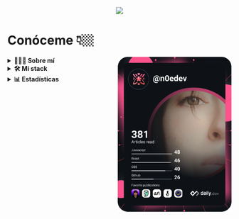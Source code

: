 

<p align="center">
  <a href="https://www.linkedin.com/in/noemy-garcia">
    <img src="https://img.shields.io/badge/Noemy-0072b1?style=flat&logo=Linkedin&logoColor=white" />
  </a>
</p>

# Conóceme 👇🏼

<div align="left">
  <a href="https://app.daily.dev/n0edev">
  <img src="https://github.com/n0edev/n0edev/blob/main/devcard.svg" width="256" 
  align = "right" alt="n0edev's Dev Card"/>
  </a>
</div>

<!--
**n0edev/n0edev** is a ✨ _special_ ✨ repository because its `README.md` (this file) appears on your GitHub profile.

Here are some ideas to get you started:

- 🔭 I’m currently working on ...
- 🌱 I’m currently learning ...
- 👯 I’m looking to collaborate on ...
- 🤔 I’m looking for help with ...
- 💬 Ask me about ...
- 📫 How to reach me: ...
- 😄 Pronouns: ...
- ⚡ Fun fact: ...
-->

<!-- Sobre mí -->  

<details>
  <summary><b>👩🏻‍💻 Sobre mí</b></summary>
    <p>
    
🙋🏻‍♀️ ¡Ey! Soy Noe, desarrolladora de todo lo que me proponga o me pidan. 

La primera web que hice fue en el siglo pasado, estaba cargada de GIFs y CSS acababa de nacer. 

👩🏻‍🎓 Autodidacta empedernida. Fullstack web dev con intención de volver a 📲 iOS dev. 

Me apasiona internet en general, las apps, webs y RRSS en particular.

🤯 Mente inquieta y muy creativa. Si no estoy picando código, estaré creando algo tangible con mis manos.

----      

  </p>
</details>

<!-- Tecnologías -->  
<details>
  <summary><b>🛠️ Mi stack</b></summary>
    <p>
    
Son todos los que están pero no están todos los que son 😬

| **Categoría** | **Tecnología** |
| - | - |
**Core** | ![Core](https://skillicons.dev/icons?i=js,ts)
**Frontend** | ![Frontend](https://skillicons.dev/icons?i=css,html,materialui,pug,react,sass) <img style="margin: 10px" src="https://profilinator.rishav.dev/skills-assets/logo-title.svg" alt="Chart.js" height="50" /> <img style="margin: 10px" src="https://profilinator.rishav.dev/skills-assets/bem.svg" alt="BEM" height="50" />
**Backend** | ![Backend](https://skillicons.dev/icons?i=nodejs,express)
**BBDD** | ![DDBB](https://skillicons.dev/icons?i=mongodb,mysql,postgres)
**Cloud** | ![Cloud](https://skillicons.dev/icons?i=firebase,gcp,git,github)
**DevOps** | ![DevOps](https://skillicons.dev/icons?i=docker,heroku,netlify) <img style="margin: 10px" src="https://profilinator.rishav.dev/skills-assets/kubernetes-icon.svg" alt="Kubernetes" height="50" />
**Test** | ![Testing](https://skillicons.dev/icons?i=jest)
**Editor** | ![Editor](https://skillicons.dev/icons?i=vscode)
**Diseño** | ![Diseño](https://skillicons.dev/icons?i=ps,ai,figma)

----      

  </p>
</details>


<!-- Estadísticas -->  
<details>
  <summary><b>📊 Estadísticas</b></summary>
    <p>
    
<!-- ![top-langs](https://github-readme-stats.vercel.app/api/top-langs?username=n0edev&show_icons=true&theme=radical)

[![GitHub Streak](https://github-readme-streak-stats.herokuapp.com/?user=n0edev)](https://git.io/streak-stats) -->

![github stats](https://github-readme-stats.vercel.app/api?username=noemy-garcia&show_icons=true&theme=radical)
https://github-profile-trophy.vercel.app/?username=noemy-garcia&theme=dracula

----      

  </p>
</details>
